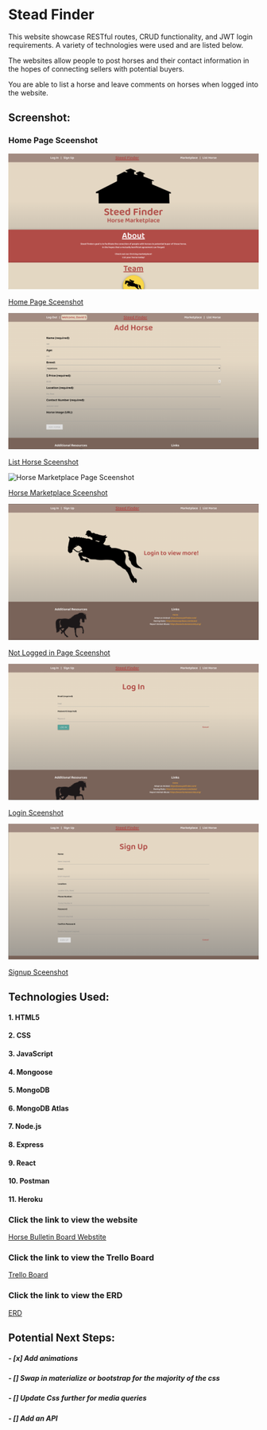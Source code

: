 # **Stead Finder**

This website showcase RESTful routes, CRUD functionality, and JWT login requirements. A variety of technologies were used and are listed below.

The websites allow people to post horses and their contact information in the hopes of connecting sellers with potential buyers.

You are able to list a horse and leave comments on horses when logged into the website.

## Screenshot:

### Home Page Sceenshot
![Home Page Sceenshot](./Screenshots/homepageScreenshot.png?)

[Home Page Sceenshot](https://imgur.com/6bHIxvp)

![List Horse Page Sceenshot](./Screenshots/listHorseScreenshot.png?)

[List Horse Sceenshot](https://imgur.com/N3tfSTH)

![Horse Marketplace Page Sceenshot](./Screenshots/marketplaceScreensho.png?)

[Horse Marketplace Sceenshot](https://imgur.com/3dEGVu0)

![Not Logged in Page Sceenshot](./Screenshots/notLoginScreenshot.png?)

[Not Logged in Page Sceenshot](https://imgur.com/SCts7Fl)

![Login Page Sceenshot](./Screenshots/loginScreenshot.png?)

[Login Sceenshot](https://imgur.com/lKojeae)

![Signup Page Sceenshot](./Screenshots/signupScreenshot.png?)

[Signup Sceenshot](https://imgur.com/rGSg1pQ)



## Technologies Used: 

#### 1. HTML5
#### 2. CSS
#### 3. JavaScript
#### 4. Mongoose
#### 5. MongoDB
#### 6. MongoDB Atlas
#### 7. Node.js
#### 8. Express
#### 9. React
#### 10. Postman
#### 11. Heroku


### Click the link to view the website
[Horse Bulletin Board Webstite](https://horse-bulletin-board.herokuapp.com/) 

### Click the link to view the Trello Board
[Trello Board](https://trello.com/b/QQgGKAnE/ga-project-4)

### Click the link to view the ERD
[ERD](https://app.lucidchart.com/invitations/accept/754f604d-817c-4b95-9d01-6a7b38a1ef31)

## Potential Next Steps: 

##### - [x] Add animations
##### - [] Swap in materialize or bootstrap for the majority of the css
##### - [] Update Css further for media queries
##### - [] Add an API
